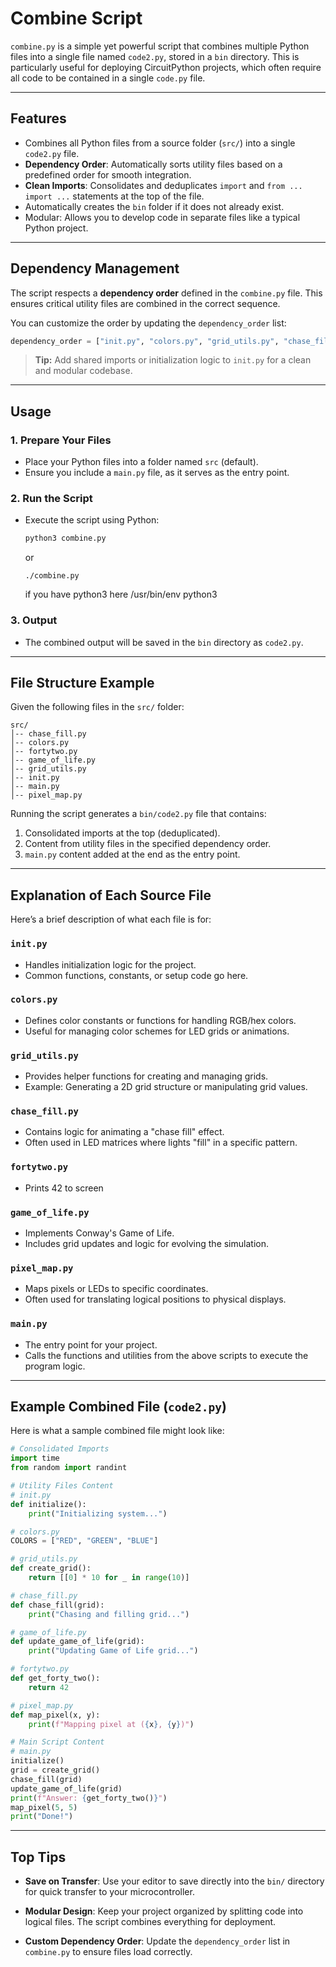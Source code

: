 

# Combine Script

`combine.py` is a simple yet powerful script that combines multiple Python files into a single file named `code2.py`, stored in a `bin` directory. This is particularly useful for deploying CircuitPython projects, which often require all code to be contained in a single `code.py` file.

---

## Features

- Combines all Python files from a source folder (`src/`) into a single `code2.py` file.
- **Dependency Order**: Automatically sorts utility files based on a predefined order for smooth integration.
- **Clean Imports**: Consolidates and deduplicates `import` and `from ... import ...` statements at the top of the file.
- Automatically creates the `bin` folder if it does not already exist.
- Modular: Allows you to develop code in separate files like a typical Python project.

---

## Dependency Management

The script respects a **dependency order** defined in the `combine.py` file. This ensures critical utility files are combined in the correct sequence.

You can customize the order by updating the `dependency_order` list:

```python
dependency_order = ["init.py", "colors.py", "grid_utils.py", "chase_fill.py"]
```

> **Tip:** Add shared imports or initialization logic to `init.py` for a clean and modular codebase.

---

## Usage

### 1. **Prepare Your Files**
- Place your Python files into a folder named `src` (default).
- Ensure you include a `main.py` file, as it serves as the entry point.

### 2. **Run the Script**
- Execute the script using Python:
  ```bash
  python3 combine.py
  ```
  or
  ```
  ./combine.py
  ```
  if you have python3 here /usr/bin/env python3

### 3. **Output**
- The combined output will be saved in the `bin` directory as `code2.py`.

---

## File Structure Example

Given the following files in the `src/` folder:

```
src/
│-- chase_fill.py
│-- colors.py
│-- fortytwo.py
│-- game_of_life.py
│-- grid_utils.py
│-- init.py
│-- main.py
│-- pixel_map.py
```

Running the script generates a `bin/code2.py` file that contains:

1. Consolidated imports at the top (deduplicated).
2. Content from utility files in the specified dependency order.
3. `main.py` content added at the end as the entry point.

---

## Explanation of Each Source File

Here’s a brief description of what each file is for:

### `init.py`
- Handles initialization logic for the project.
- Common functions, constants, or setup code go here.

### `colors.py`
- Defines color constants or functions for handling RGB/hex colors.
- Useful for managing color schemes for LED grids or animations.

### `grid_utils.py`
- Provides helper functions for creating and managing grids.
- Example: Generating a 2D grid structure or manipulating grid values.

### `chase_fill.py`
- Contains logic for animating a "chase fill" effect.
- Often used in LED matrices where lights "fill" in a specific pattern.

### `fortytwo.py`
- Prints 42 to screen

### `game_of_life.py`
- Implements Conway's Game of Life.
- Includes grid updates and logic for evolving the simulation.

### `pixel_map.py`
- Maps pixels or LEDs to specific coordinates.
- Often used for translating logical positions to physical displays.

### `main.py`
- The entry point for your project.
- Calls the functions and utilities from the above scripts to execute the program logic.

---

## Example Combined File (`code2.py`)

Here is what a sample combined file might look like:

```python
# Consolidated Imports
import time
from random import randint

# Utility Files Content
# init.py
def initialize():
    print("Initializing system...")

# colors.py
COLORS = ["RED", "GREEN", "BLUE"]

# grid_utils.py
def create_grid():
    return [[0] * 10 for _ in range(10)]

# chase_fill.py
def chase_fill(grid):
    print("Chasing and filling grid...")

# game_of_life.py
def update_game_of_life(grid):
    print("Updating Game of Life grid...")

# fortytwo.py
def get_forty_two():
    return 42

# pixel_map.py
def map_pixel(x, y):
    print(f"Mapping pixel at ({x}, {y})")

# Main Script Content
# main.py
initialize()
grid = create_grid()
chase_fill(grid)
update_game_of_life(grid)
print(f"Answer: {get_forty_two()}")
map_pixel(5, 5)
print("Done!")
```

---

## Top Tips

- **Save on Transfer**:
  Use your editor to save directly into the `bin/` directory for quick transfer to your microcontroller.

- **Modular Design**:
  Keep your project organized by splitting code into logical files. The script combines everything for deployment.

- **Custom Dependency Order**:
  Update the `dependency_order` list in `combine.py` to ensure files load correctly.

